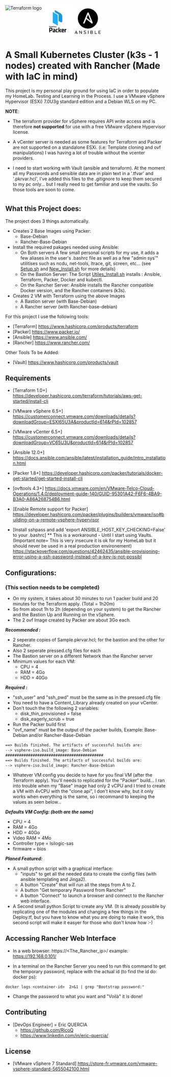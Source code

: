 <a href="https://terraform.io">
    <img src="./Terraform/.terraform.png" alt="Terraform logo" title="Terraform" align="left" height="100" />
</a>
<b href="https://www.packer.io/">
    <img src="./Packer/.packer.png" alt="Packer logo" title="Packer" align="center" height="100" /> 
</b>
<c href="https://www.ansible.com/">
    <img src="./Ansible/.ansible.png" alt="Ansible logo" title="Ansible" align="center" height="80" /> 
</c>

# A Small Kubernetes Cluster (k3s - 1 nodes) created with Rancher (Made with IaC in mind)

This project is my personal play ground for using IaC in order to populate my HomeLab. Testing and Learning in the Process. I use a VMware vSphere Hypervisor (ESXi) 7.0U3g standard edition and a Debian WLS on my PC. 

**NOTE**: 
- The terraform provider for vSphere requires API write access and is therefore **not supported** for use with a free VMware vSphere Hypervisor license.

- A vCenter server is needed as some features for Terraform and Packer are not supported on a standalone ESXi. (i.e: Template cloning and ovf manipulations) I was having a lot of trouble without the vcenter providers.

- I need to start working with Vault (ansible and terraform). At the moment all my Passwords and sensible data are in plain text in a '.tfvar' and '.pkrvar.hcl', I've added this files to the .gitignore to keep them secured to my pc only... but I really need to get familiar and use the vaults. So those tools are soon to come.

#
## What this Project does:
The project does 3 things automatically. 
- Creates 2 Base Images using Packer: 
    - Base-Debian 
    - Rancher-Base-Debian
- Install the required pakages needed using Ansible:
    - On Both servers A few small personal scripts for my use, it adds a few aliases in the user's .bashrc file as well as a few "admin sys'" utilitises such as ncdu, net-tools, ltrace, git, screen, etc... (see [Setup.sh](./Ansible/files/Scripts/Setup.sh) and [New_Install.sh](./Ansible/files/Scripts/New_Install.sh) for more details) 
    - On the Bastion Server: The Script [Utiles_Install.sh](./Ansible/files/Scripts/Utiles_Install.sh) installs : Ansible, Terraform, Packer, Docker and kubectl.
    - On the Rancher Server: Ansible installs the Rancher compatible Docker version, and the Rancher containers (k3s). 
- Creates 2 VM with Terraform using the above Images
    - A Bastion server (with Base-Debian)
    - A Rancher server (with Rancher-base-debian) 


For this project I use the following tools:

* [Terraform] https://www.hashicorp.com/products/terraform
* [Packer] https://www.packer.io/
* [Ansible] https://www.ansible.com/
* [Rancher] https://www.rancher.com/

Other Tools To be Added:
* [Vault] https://www.hashicorp.com/products/vault

## Requirements

* [Terraform 1.0+] 
https://developer.hashicorp.com/terraform/tutorials/aws-get-started/install-cli

* [VMware vSphere 6.5+] 
https://customerconnect.vmware.com/downloads/details?downloadGroup=ESXI65U3A&productId=614&rPId=102857

* [VMware vCenter 6.5+] 
https://customerconnect.vmware.com/downloads/details?downloadGroup=VC65U3U&productId=614&rPId=102857

* [Ansible 12.0+]
https://docs.ansible.com/ansible/latest/installation_guide/intro_installation.html

* [Packer 1.8+]
https://developer.hashicorp.com/packer/tutorials/docker-get-started/get-started-install-cli

* [ovftools 4.3+]
https://docs.vmware.com/en/VMware-Telco-Cloud-Operations/1.4.0/deployment-guide-140/GUID-95301A42-F6F6-4BA9-B3A0-A86A268754B6.html

* [Enable Remote support for Packer]
https://developer.hashicorp.com/packer/plugins/builders/vmware/iso#building-on-a-remote-vsphere-hypervisor

* [Install sshpass and add 'export ANSIBLE_HOST_KEY_CHECKING=False' to your .bashrc] 
 ** This is a workaround - Until I start using Vaults. (Important note= This is very insecure it is ok for my HomeLab but it should never be used in a real production environement) 
https://stackoverflow.com/questions/42462435/ansible-provisioning-error-using-a-ssh-password-instead-of-a-key-is-not-possibl

## Configurations: 
### (This section needs to be completed)
- On my system, it takes about 30 minutes to run 1 packer build and 20 minutes for the Terraform apply. (Total = 1h20m) 
- So from about 1h to 2h (depending on your system) to get the Rancher and the Bastion Up and Running on the vSphere. 
- The 2 ovf Image created by Packer are about 3Go each.

***Recommended :*** 

- 2 seperate copies of Sample.pkrvar.hcl; for the bastion and the other for Rancher.
- Also 2 seperate pressed.cfg files for each
- The Bastion server on a different Network than the Rancher server
- Minimum values for each VM:
    - CPU = 4
    - RAM = 4Go 
    - HDD = 40Go

***Required :***

- "ssh_user" and "ssh_pwd" must be the same as in the pressed.cfg file
- You need to have a Content_Library already created on your vCenter.
- Don't touch the the following 2 variables:
    - disk_thin_provisioned = false
    - disk_eagerly_scrub  = true
- Run the Packer build first
- "ovf_name" must be the output of the packer builds, Example: Base-Debian and/or Rancher-Base-Debian 

```
==> Builds finished. The artifacts of successful builds are:
--> vsphere-iso.build_image: Base-Debian
###########################################
==> Builds finished. The artifacts of successful builds are:
--> vsphere-iso.build_image: Rancher-Base-Debian
```

- Whatever VM config you decide to have for you final VM (after the Terraform apply). You'll  needs to replicated for the "Packer" build... I ran into trouble when my "Base" image had only 2 vCPU and I tried to create a VM with 4vCPU with the "clone api", I don't know why, but it only works when everything is the same, so i recommand to keeping the values as seen below... 

***Defaults VM Config: (both are the same)***
- CPU = 4
- RAM = 4Go 
- HDD = 40Go
- Video RAM = 4Mo
- Controller type = lsilogic-sas
- firmware = bios

***Planed Featured:***

- A small python script with a graphical interface: 
    - "inputs" to get all the needed data to create the config files (with ansible templating and Jinga2).
    - A button "Create" that will run all the steps from A to Z.
    - A button "Get temporary Password from Rancher" 
    - A button "Connect" to launch a browser and connect to the Rancher web interface.
- A Second small python Script to create any VM. (It is already possible by replicating one of the modules and changing a few things in the Deploy.tf, but you have to know what you are doing to make it work, this second script will make it easyer for those who don't know how :-)

## Accessing Rancher Web Interface

- In a web browser: https://<The_Rancher_ip>/ example: https://192.168.0.101/

- In a terminal on the Rancher Server you need to run this command to get the temporary password, replace <container-id> with the actual id (to find the id do: docker ps): 

```
docker logs <container-id>  2>&1 | grep "Bootstrap password:"
```

- Change the password to what you want and "Voilà" it is done!


## Contributing

* [DevOps Engineer] = Eric QUERCIA
    * https://github.com/RicoQ
    * https://www.linkedin.com/in/eric-quercia/

## License

* [VMware vSphere 7 Standard] 
https://store-fr.vmware.com/vmware-vsphere-standard-5655042100.html